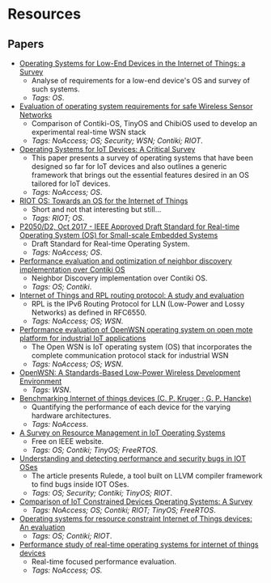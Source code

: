 # Resources

## Papers

- [Operating Systems for Low-End Devices in the Internet of Things: a Survey](https://hal.inria.fr/hal-01245551/file/IoT-OS-survey.pdf)
  - Analyse of requirements for a low-end device's OS and survey of such systems.
  - _Tags: OS_.
- [Evaluation of operating system requirements for safe Wireless Sensor Networks](http://sci-hub.tw/10.1109/iecon.2016.7793526)
  - Comparison of Contiki-OS, TinyOS and ChibiOS used to develop an experimental real-time WSN stack
  - _Tags: NoAccess; OS; Security; WSN; Contiki; RIOT_.
- [Operating Systems for IoT Devices: A Critical Survey](https://ieeexplore.ieee.org/document/7166231/)
  - This paper presents a survey of operating systems that have been designed so far for IoT devices and also outlines a generic framework that brings out the essential features desired in an OS tailored for IoT devices.
  - _Tags: NoAccess; OS_.
- [RIOT OS: Towards an OS for the Internet of Things](https://hal.inria.fr/hal-00945122/document)
  - Short and not that interesting but still...
  - _Tags: RIOT; OS_.
- [P2050/D2, Oct 2017 - IEEE Approved Draft Standard for Real-time Operating System (OS) for Small-scale Embedded Systems](https://ieeexplore.ieee.org/document/8283471/)
  - Draft Standard for Real-time Operating System.
  - _Tags: NoAccess; OS_.
- [Performance evaluation and optimization of neighbor discovery implementation over Contiki OS](http://eece.cu.edu.eg/~akhattab/files/ND.pdf)
  - Neighbor Discovery implementation over Contiki OS.
  - _Tags: OS; Contiki_.
- [Internet of Things and RPL routing protocol: A study and evaluation](https://ieeexplore.ieee.org/document/8117763/)
  - RPL is the IPv6 Routing Protocol for LLN (Low-Power and Lossy Networks) as defined in RFC6550.
  - _Tags: NoAccess; OS; WSN_.
- [Performance evaluation of OpenWSN operating system on open mote platform for industrial IoT applications](https://ieeexplore.ieee.org/document/7797791/)
  - The Open WSN is IoT operating system (OS) that incorporates the complete communication protocol stack for industrial WSN
  - _Tags: NoAccess; OS; WSN_.
- [OpenWSN: A Standards-Based Low-Power Wireless Development Environment](https://people.eecs.berkeley.edu/~pister/publications/2012/openwsnETT.pdf)
  - _Tags: WSN_.
- [Benchmarking Internet of things devices (C. P. Kruger ; G. P. Hancke)](https://ieeexplore.ieee.org/document/6945583/)
  - Quantifying the performance of each device for the varying hardware architectures.
  - _Tags: NoAccess_.
- [A Survey on Resource Management in IoT Operating Systems](https://ieeexplore.ieee.org/document/8300305/)
  - Free on IEEE website.
  - _Tags: OS; Contiki; TinyOS; FreeRTOS_.
- [Understanding and detecting performance and security bugs in IOT OSes](https://ieeexplore.ieee.org/document/7515933/)
  - The article presents Rulede, a tool built on LLVM compiler framework to find bugs inside IOT OSes.
  - _Tags: OS; Security; Contiki; TinyOS; RIOT_.
- [Comparison of IoT Constrained Devices Operating Systems: A Survey](https://ieeexplore.ieee.org/document/8308310/)
  - _Tags: NoAccess; OS; Contiki; RIOT; TinyOS; FreeRTOS_.
- [Operating systems for resource constraint Internet of Things devices: An evaluation](https://muep.mau.se/bitstream/handle/2043/20810/Operating%20systems%20for%20resource%20constraint%20Internet%20of%20Things%20devices%3A%20%20An%20evaluation.pdf?sequence=2&isAllowed=y)
  - _Tags: OS; Contiki; RIOT_.
- [Performance study of real-time operating systems for internet of things devices](https://ieeexplore.ieee.org/document/8371785/)
  - Real-time focused performance evaluation.
  - _Tags: NoAccess; OS._